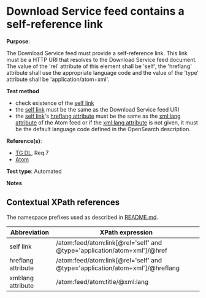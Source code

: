 # Download Service feed contains a self-reference link

**Purpose**:

The Download Service feed must provide a self-reference link. This link must be a HTTP URI that resolves to the Download Service feed document. The value of the 'rel' attribute of this element shall be 'self', the 'hreflang' attribute shall use the appropriate language code and the value of the 'type' attribute shall be 'application/atom+xml'.

**Test method**

* check existence of the [self link](#selflink)
* the [self link](#selflink) must be the same as the Download Service feed URI
* the [self link](#selflink)'s [hreflang attribute](#hreflang) must be the same as the [xml:lang attribute](#xmllang) of the Atom feed or if the [xml:lang attribute](#xmllang) is not given, it must be the default language code defined in the OpenSearch description.

**Reference(s)**:

* [TG DL](README.md#ref_TG_DL), Req 7
* [Atom](README.md#ref_atom)

**Test type**: Automated

**Notes**

## Contextual XPath references

The namespace prefixes used as described in [README.md](README.md#namespaces).

Abbreviation                                               |  XPath expression
---------------------------------------------------------- | -------------------------------------------------------------------------
self link <a name="selflink"></a> | /atom:feed/atom:link[@rel='self' and @type='application/atom+xml']/@href
hreflang attribute <a name="hreflang"></a> | /atom:feed/atom:link[@rel='self' and @type='application/atom+xml']/@hreflang
xml:lang attribute <a name="xmllang"></a> | /atom:feed/atom:title/@xml:lang

